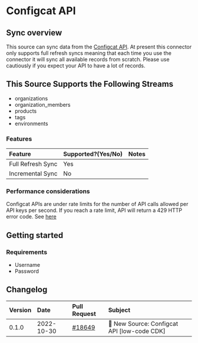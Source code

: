 # Configcat API

## Sync overview

This source can sync data from the [Configcat API](https://api.configcat.com/docs). At present this
connector only supports full refresh syncs meaning that each time you use the connector it will sync
all available records from scratch. Please use cautiously if you expect your API to have a lot of
records.

## This Source Supports the Following Streams

- organizations
- organization_members
- products
- tags
- environments

### Features

| Feature           | Supported?\(Yes/No\) | Notes |
| :---------------- | :------------------- | :---- |
| Full Refresh Sync | Yes                  |       |
| Incremental Sync  | No                   |       |

### Performance considerations

Configcat APIs are under rate limits for the number of API calls allowed per API keys per second. If
you reach a rate limit, API will return a 429 HTTP error code. See
[here](https://api.configcat.com/docs/#section/Throttling-and-rate-limits)

## Getting started

### Requirements

- Username
- Password

## Changelog

| Version | Date       | Pull Request                                              | Subject                                     |
| :------ | :--------- | :-------------------------------------------------------- | :------------------------------------------ |
| 0.1.0   | 2022-10-30 | [#18649](https://github.com/airbytehq/airbyte/pull/18649) | 🎉 New Source: Configcat API [low-code CDK] |
